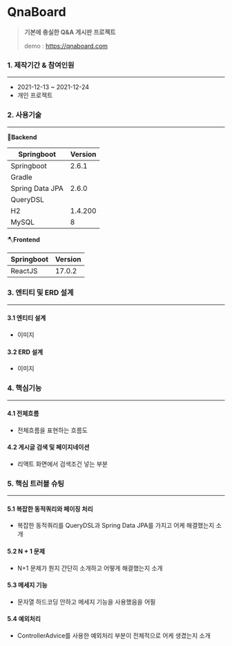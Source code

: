 # QnaBoard

> **기본에 충실한 Q&A 게시판 프로젝트**
>
> demo : https://qnaboard.com



### 1. 제작기간 & 참여인원

<hr>

- 2021-12-13 ~ 2021-12-24
- 개인 프로젝트



### 2. 사용기술

<hr>

🔨**Backend**

| Springboot      | Version |
| --------------- | ------- |
| Springboot      | 2.6.1   |
| Gradle          |         |
| Spring Data JPA | 2.6.0   |
| QueryDSL        |         |
| H2              | 1.4.200 |
| MySQL           | 8       |

🪓**Frontend**

| Springboot | Version |
| ---------- | ------- |
| ReactJS    | 17.0.2  |



### 3. 엔티티 및 ERD 설계

<hr>

#### 3.1 엔티티 설계

- 이미지

#### 3.2 ERD 설계

- 이미지



### 4. 핵심기능

<hr>

#### 4.1 전체흐름

- 전체흐름을 표현하는 흐름도

#### 4.2 게시글 검색 및 페이지네이션

- 리액트 화면에서 검색조건 넣는 부분



### 5. 핵심 트러블 슈팅

<hr>

#### 5.1 복잡한 동적쿼리와 페이징 처리

- 복잡한 동적쿼리를 QueryDSL과 Spring Data JPA를 가지고 어케 해결했는지 소개

#### 5.2 N + 1 문제

- N+1 문제가 뭔지 간단히 소개하고 어떻게 해결했는지 소개

#### 5.3 메세지 기능

- 문자열 하드코딩 안하고 메세지 기능을 사용했음을 어필

#### 5.4 예외처리

- ControllerAdvice를 사용한 예외처리 부분이 전체적으로 어케 생겼는지 소개